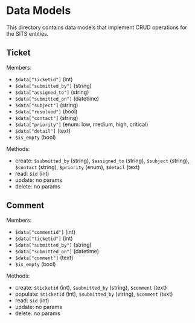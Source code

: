 Data Models
===

This directory contains data models that implement CRUD operations for the SITS entities.

Ticket
---

Members:

  * `$data["ticketid"]` (int)
  * `$data["submitted_by"]` (string)
  * `$data["assigned_to"]` (string)
  * `$data["submitted_on"]` (datetime)
  * `$data["subject"]` (string)
  * `$data["resolved"]` (bool)
  * `$data["contact"]` (string)
  * `$data["priority"]` (enum: low, medium, high, critical)
  * `$data["detail"]` (text)
  * `$is_empty` (bool)

Methods:

  * create: `$submitted_by` (string), `$assigned_to` (string), `$subject` (string), `$contact` (string), `$priority` (enum), `$detail` (text)
  * read: `$id` (int)
  * update: no params
  * delete: no params

Comment
---

Members:

  * `$data["commentid"]` (int)
  * `$data["ticketid"]` (int)
  * `$data["submitted_by"]` (string)
  * `$data["submitted_on"]` (datetime)
  * `$data["comment"]` (text)
  * `$is_empty` (bool)


Methods:

  * create: `$ticketid` (int), `$submitted_by` (string), `$comment` (text)
  * populate: `$ticketid` (int), `$submitted_by` (string), `$comment` (text)
  * read: `$id` (int)
  * update: no params
  * delete: no params

